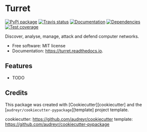 # Turret

[![PyPi package](https://img.shields.io/pypi/v/turret.svg)][pypi]
[![Travis status](https://img.shields.io/travis/VanJanssen/turret.svg)][travis]
[![Documentation](https://img.shields.io/readthedocs/turret.svg)][documentation]
[![Dependencies](https://pyup.io/repos/github/VanJanssen/turret/shield.svg)][pyup]
[![Test coverage]( https://img.shields.io/codecov/c/github/vanjanssen/turret.svg)][codecov]

[pypi]: https://pypi.python.org/pypi/turret/
[travis]: https://travis-ci.org/VanJanssen/turret/
[documentation]: https://turret.readthedocs.io/en/latest/
[pyup]: https://pyup.io/repos/github/VanJanssen/turret/
[codecov]: https://codecov.io/gh/VanJanssen/turret


Discover, analyse, manage, attack and defend computer networks.


- Free software: MIT license
- Documentation: https://turret.readthedocs.io.


## Features

* TODO

## Credits

This package was created with [Cookiecutter][cookiecutter] and the
[`audreyr/cookiecutter-pypackage`][template] project template.

cookiecutter: https://github.com/audreyr/cookiecutter
template: https://github.com/audreyr/cookiecutter-pypackage
